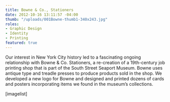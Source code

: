 ```yaml
---
title: Bowne & Co., Stationers
date: 2012-10-16 13:11:57 -04:00
thumb: "/uploads/001Bowne-thumb1-340x243.jpg"
roles:
- Graphic Design
- Identity
- Printing
featured: true
---
```


Our interest in New York City history led to a fascinating ongoing relationship with Bowne &amp; Co. Stationers, a re-creation of a 19th-century job printing shop that is part of the South Street Seaport Museum. Bowne uses antique type and treadle presses to produce products sold in the shop. We developed a new logo for Bowne and designed and printed dozens of cards and posters incorporating items we found in the museum’s collections.

[imagelist]
